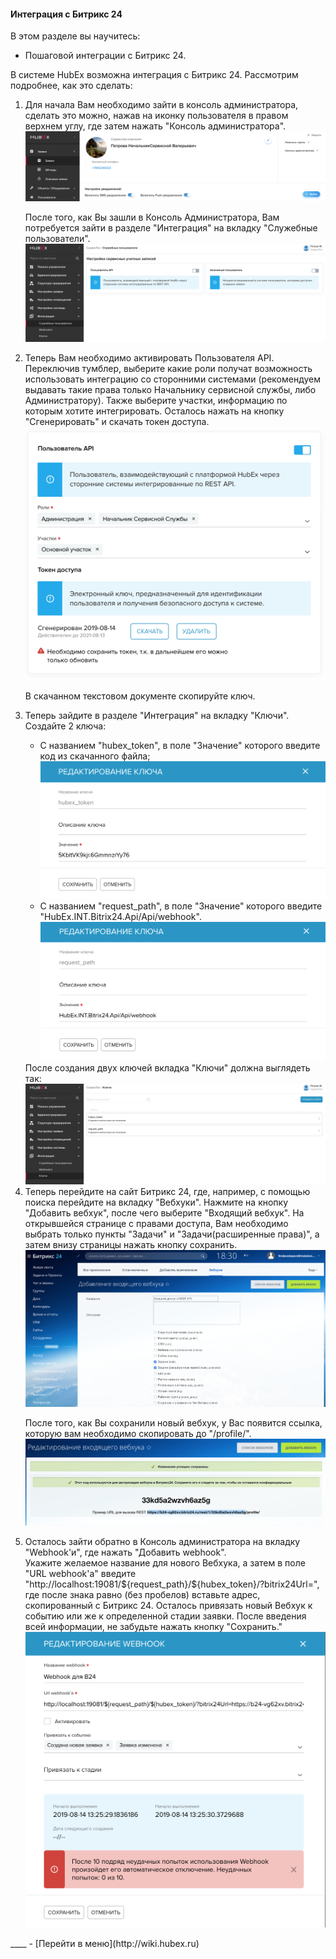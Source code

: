 #### Интеграция с Битрикс 24
В этом разделе вы научитесь:
- Пошаговой интеграции с Битрикс 24.

В системе HubEx возможна интеграция с Битрикс 24. Рассмотрим подробнее, как это сделать:
<html>
<body>
<ol type="1">
<li> Для начала Вам необходимо зайти в консоль администратора, сделать это можно, нажав на иконку пользователя в правом верхнем углу, где затем нажать "Консоль администратора".</li>
<img src="/attachments/images/FAQ/ADMIN/Integration/integr1.png"/>

После того, как Вы зашли в Консоль Администратора, Вам потребуется зайти в разделе "Интеграция" на вкладку "Служебные пользователи".
<img src="/attachments/images/FAQ/ADMIN/Integration/integr2.png"/>
<li> Теперь Вам необходимо активировать Пользователя API. Переключив тумблер, выберите какие роли получат возможность использовать интеграцию со сторонними системами (рекомендуем выдавать такие права только Начальнику сервисной службы, либо Администратору). Также выберите участки, информацию по которым хотите интегрировать. Осталось нажать на кнопку "Сгенерировать" и скачать токен доступа.</li>
<img src="/attachments/images/FAQ/ADMIN/Integration/integr3.png"/>

В скачанном текстовом документе скопируйте ключ.
<li> Теперь зайдите в разделе "Интеграция" на вкладку "Ключи". Создайте 2 ключа: </li>
<ul>
<li> С названием "hubex_token", в поле "Значение" которого введите код из скачанного файла;</li>
<img src="/attachments/images/FAQ/ADMIN/Integration/integr4.png"/>
<li> С названием "request_path", в поле "Значение" которого введите "HubEx.INT.Bitrix24.Api/Api/webhook".</li>
<img src="/attachments/images/FAQ/ADMIN/Integration/integr5.png"/>
</ul>
После создания двух ключей вкладка "Ключи" должна выглядеть так:
<img src="/attachments/images/FAQ/ADMIN/Integration/integr6.png"/>

<li> Теперь перейдите на сайт Битрикс 24, где, например, с помощью поиска перейдите на вкладку "Вебхуки". Нажмите на кнопку "Добавить вебхук", после чего выберите "Входящий вебхук".
На открывшейся странице с правами доступа, Вам необходимо выбрать только пункты "Задачи" и "Задачи(расширенные права)", а затем внизу страницы нажать кнопку сохранить. </li>
<img src="/attachments/images/FAQ/ADMIN/Integration/integr7.png"/>

После того, как Вы сохранили новый вебхук, у Вас появится ссылка, которую вам необходимо скопировать до "/profile/".
<img src="/attachments/images/FAQ/ADMIN/Integration/integr8.png"/>
<li> Осталось зайти обратно в Консоль администратора на вкладку "Webhook'и", где нажать "Добавить webhook".</li>
Укажите желаемое название для нового Вебхука, а затем в поле "URL webhook'a" введите "http://localhost:19081/${request_path}/${hubex_token}/?bitrix24Url=", где после знака равно (без пробелов) вставьте адрес, скопированный с Битрикс 24. Осталось привязать новый Вебхук к событию или же к определенной стадии заявки. После введения всей информации, не забудьте нажать кнопку "Сохранить."
<img src="/attachments/images/FAQ/ADMIN/Integration/integr9.png"/>

</ol>
</body>
</html>
____
- [Перейти в меню](http://wiki.hubex.ru)

